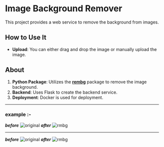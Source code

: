 # Image Background Remover

This project provides a web service to remove the background from images.

## How to Use It

- **Upload**: You can either drag and drop the image or manually upload the image.

## About

1. **Python Package**: Utilizes the [**rembg**](https://github.com/danielgatis/rembg) package to remove the image background.
2. **Backend**: Uses Flask to create the backend service.
3. **Deployment**: Docker is used for deployment.

---
### example :- 

***before***
  ![original](https://github.com/Harsh-Pratap-Singh/Drop_Remov_BR/assets/114675475/d8a377e3-15a8-4a6b-b609-2f95411b5f42)
***after***
  ![rmbg](https://github.com/Harsh-Pratap-Singh/Drop_Remov_BR/assets/114675475/3d3af958-4192-4a45-9536-e8b9dbafc452)

---
***before***
![original](https://github.com/Harsh-Pratap-Singh/Drop_Remov_BR/assets/114675475/f29b0f0e-851e-4ac0-b47c-010ea521e001)
***after***
![rmbg](https://github.com/Harsh-Pratap-Singh/Drop_Remov_BR/assets/114675475/d32c7d04-c72b-4001-b9d2-901543e84b61)


